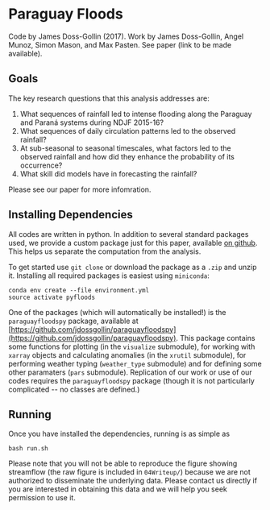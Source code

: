# Paraguay Floods

Code by James Doss-Gollin (2017).
Work by James Doss-Gollin, Angel Munoz, Simon Mason, and Max Pasten.
See paper (link to be made available).

## Goals

The key research questions that this analysis addresses are:

1. What sequences of rainfall led to intense flooding along the Paraguay and Paraná systems during NDJF 2015-16?
2. What sequences of daily circulation patterns led to the observed rainfall?
3. At sub-seasonal to seasonal timescales, what factors led to the observed rainfall and how did they enhance the probability of its occurrence?
4. What skill did models have in forecasting the rainfall?

Please see our paper for more infomration.

## Installing Dependencies

All codes are written in python.
In addition to several standard packages used, we provide a custom package just for this paper, available [on github](github.com/jdossgollin/paraguayfloodspy).
This helps us separate the computation from the analysis.

To get started use `git clone` or download the package as a `.zip` and unzip it.
Installing all required packages is easiest using `miniconda`:

```
conda env create --file environment.yml
source activate pyfloods
```

One of the packages (which will automatically be installed!) is the `paraguayfloodspy` package, available at [https://github.com/jdossgollin/paraguayfloodspy](https://github.com/jdossgollin/paraguayfloodspy).
This package contains some functions for plotting (in the `visualize` submodule), for working with `xarray` objects and calculating anomalies (in the `xrutil` submodule), for performing weather typing (`weather_type` submodule) and for defining some other paramaters (`pars` submodule).
Replication of our work or use of our codes requires the `paraguayfloodspy` package (though it is not particularly complicated -- no classes are defined.)

## Running

Once you have installed the dependencies, running is as simple as
```
bash run.sh
```

Please note that you will not be able to reproduce the figure showing streamflow (the raw figure is included in `04Writeup/`) because we are not authorized to disseminate the underlying data.
Please contact us directly if you are interested in obtaining this data and we will help you seek permission to use it.
